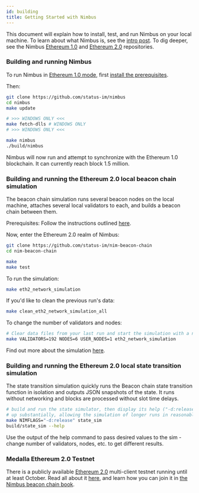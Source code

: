 ```yaml
---
id: building
title: Getting Started with Nimbus
---
```


This document will explain how to install, test, and run Nimbus on your local machine. To learn about what Nimbus is, see the [intro post](https://our.status.im/nimbus-for-newbies/). To dig deeper, see the Nimbus [Ethereum 1.0](https://github.com/status-im/nimbus) and [Ethereum 2.0](https://github.com/status-im/nim-beacon-chain) repositories.

### Building and running Nimbus

To run Nimbus in [Ethereum 1.0 mode](https://github.com/status-im/nimbus), first [install the prerequisites](https://github.com/status-im/nimbus#prerequisites).

Then:

```bash
git clone https://github.com/status-im/nimbus
cd nimbus
make update

# >>> WINDOWS ONLY <<<
make fetch-dlls # WINDOWS ONLY
# >>> WINDOWS ONLY <<<

make nimbus
./build/nimbus
```

Nimbus will now run and attempt to synchronize with the Ethereum 1.0 blockchain. It can currently reach block 1.5 million.

### Building and running the Ethereum 2.0 local beacon chain simulation

The beacon chain simulation runs several beacon nodes on the local machine, attaches several local validators to each, and builds a beacon chain between them. 

Prerequisites: Follow the instructions outlined [here](https://github.com/status-im/nim-beacon-chain#prerequisites-for-everyone).

Now, enter the Ethereum 2.0 realm of Nimbus:

```bash
git clone https://github.com/status-im/nim-beacon-chain
cd nim-beacon-chain

make
make test
```

To run the simulation:

```bash
make eth2_network_simulation
```

If you'd like to clean the previous run's data:

```bash
make clean_eth2_network_simulation_all
```

To change the number of validators and nodes:

```bash
# Clear data files from your last run and start the simulation with a new genesis block:
make VALIDATORS=192 NODES=6 USER_NODES=1 eth2_network_simulation
```

Find out more about the simulation [here](https://our.status.im/nimbus-development-update-03/).

### Building and running the Ethereum 2.0 local state transition simulation

The state transition simulation quickly runs the Beacon chain state transition function in isolation and outputs JSON snapshots of the state. It runs without networking and blocks are processed without slot time delays.

```bash
# build and run the state simulator, then display its help ("-d:release" speeds it
# up substantially, allowing the simulation of longer runs in reasonable time)
make NIMFLAGS="-d:release" state_sim
build/state_sim --help
```

Use the output of the help command to pass desired values to the sim - change number of validators, nodes, etc. to get different results.

### Medalla Ethereum 2.0 Testnet

There is a publicly available [Ethereum 2.0](https://our.status.im/tag/two-point-oh) multi-client testnet running until at least October. Read all about it [here](https://blog.ethereum.org/2020/08/03/eth2-quick-update-no-14/), and learn how you can join it in [the Nimbus beacon chain book](https://status-im.github.io/nim-beacon-chain/medalla.html).
